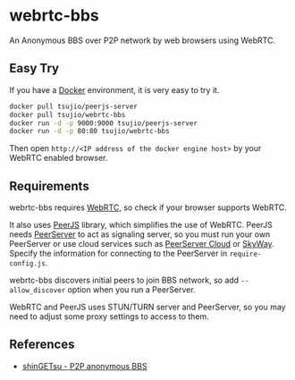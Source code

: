 webrtc-bbs
============

An Anonymous BBS over P2P network by web browsers using WebRTC.

## Easy Try
If you have a [Docker](http://www.docker.com) environment, it is very easy to try it.

```sh
docker pull tsujio/peerjs-server
docker pull tsujio/webrtc-bbs
docker run -d -p 9000:9000 tsujio/peerjs-server
docker run -d -p 80:80 tsujio/webrtc-bbs
```

Then open `http://<IP address of the docker engine host>` by your WebRTC enabled browser.

## Requirements
webrtc-bbs requires [WebRTC](http://www.webrtc.org/), so check if your
browser supports WebRTC.

It also uses [PeerJS](https://github.com/peers/peerjs) library, which
simplifies the use of WebRTC.
PeerJS needs [PeerServer](https://github.com/peers/peerjs-server) to act as signaling
server, so you must run your own PeerServer or use cloud services such as
[PeerServer Cloud](http://peerjs.com/peerserver) or 
[SkyWay](http://nttcom.github.io/skyway/en/). Specify the information 
for connecting to the PeerServer in `require-config.js`.

webrtc-bbs discovers initial peers to join BBS network, so add `--allow_discover`
option when you run a PeerServer.

WebRTC and PeerJS uses STUN/TURN server and PeerServer, so you may need
to adjust some proxy settings to access to them.

## References
* [shinGETsu - P2P anonymous BBS](http://shingetsu.info/index.en)
